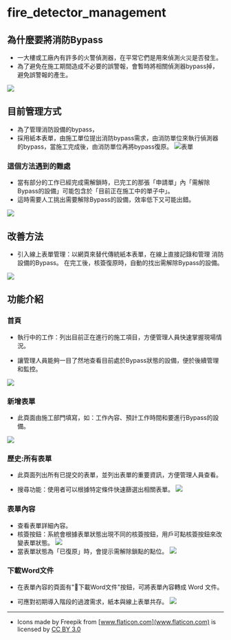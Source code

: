 # fire_detector_management
## 為什麼要將消防Bypass
* 一大樓或工廠內有許多的火警偵測器，在平常它們是用來偵測火災是否發生。
* 為了避免在施工期間造成不必要的誤警報，會暫時將相關偵測器bypass掉，避免誤警報的產生。

![](./img/消防bypass.jpg)

## 目前管理方式
* 為了管理消防設備的bypass，
* 採用紙本表單，由施工單位提出消防bypass需求，由消防單位來執行偵測器的bypass，當施工完成後，由消防單位再將bypass復原。
![表單](./img/申請單.jpg)

### 這個方法遇到的難處
* 當有部分的工作已經完成需解鎖時，已完工的那張「申請單」內「需解除Bypass的設備」可能包含於「目前正在施工中的單子中」。
* 這時需要人工挑出需要解除Bypass的設備，效率低下又可能出錯。

![](./img/難處.jpg)

## 改善方法
* 引入線上表單管理：以網頁來替代傳統紙本表單，在線上直接記錄和管理 消防設備的Bypass。
在完工後，核簽復原時，自動的找出需解除Bypass的設備。

![](./img/改善方案.jpg)

## 功能介紹
### 首頁
* 執行中的工作：列出目前正在進行的施工項目，方便管理人員快速掌握現場情況。

* 讓管理人員能夠一目了然地查看目前處於Bypass狀態的設備，便於後續管理和監控。

![](./img/首頁.png)

### 新增表單
* 此頁面由施工部門填寫，如：工作內容、預計工作時間和要進行Bypass的設備。

![](./img/申請.png)

### 歷史:所有表單
* 此頁面列出所有已提交的表單，並列出表單的重要資訊，方便管理人員查看。

* 搜尋功能：使用者可以根據特定條件快速篩選出相關表單。
![](./img/歷史.png)

### 表單內容
* 查看表單詳細內容。
* 核簽按鈕：系統會根據表單狀態出現不同的核簽按鈕，用戶可點核簽按鈕來改變表單狀態。
![](./img/核簽按鈕.jpg)
* 當表單狀態為「已復原」時，會提示需解除鎖點的點位。
![](./img/表單內容.png)

### 下載Word文件
* 在表單內容的頁面有"📄下載Word文件"按鈕，可將表單內容轉成 Word 文件。

* 可應對初期導入階段的過渡需求，紙本與線上表單共存。
![](./img/word.png)


----
* Icons made by Freepik from [www.flaticon.com](www.flaticon.com) is licensed by [CC BY 3.0](http://creativecommons.org/licenses/by/3.0/) 



